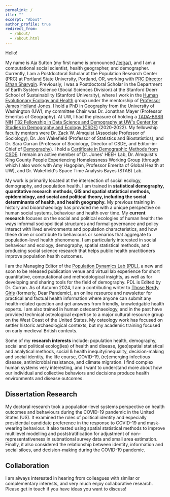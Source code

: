 ```yaml
---
permalink: /
itle: ""
excerpt: "About"
author_profile: true
redirect_from: 
  - /about/
  - /about.html
---
```


Hello! 

My name is Aja Sutton (my first name is pronounced [/ˈeɪʒə/](https://upload.wikimedia.org/wikipedia/commons/2/2e/En-us-Asia.ogg)), and I am a computational social scientist, health geographer, and demographer. Currently, I am a Postdoctoral Scholar at the Population Research Center (PRC) at Portland State University, Portland, OR, working with [PRC Director Ethan Sharygin](https://www.pdx.edu/profile/ethan-sharygin-0#:~:text=Ethan%20Sharygin%20is%20the%20Director,with%20the%20U.S.%20Census%20Bureau.). Previously, I was a Postdoctoral Scholar in the Department of Earth System Science (Social Sciences Division) at the Stanford Doerr School of Sustainability (Stanford University), where I work in the [Human Evolutionary Ecology and Health](https://heeh.stanford.edu/) group under the mentorship of [Professor James Holland Jones](https://heeh.stanford.edu/about/james-holland-jones). I hold a PhD in Geography from the University of Washington (UW); my committee Chair was Dr. Jonathan Mayer (Professor Emeritus of Geography). At UW, I had the pleasure of holding a [TADA-BSSR NIH](https://obssr.od.nih.gov/news-and-events/news/director-voice/obssr-launches-training-advanced-data-and-analytics-behavioral) [T32 Fellowship in Data Science and Demography at UW's Center for Studies in Demography and Ecology (CSDE)](https://csde.washington.edu/training/fellowship-funding/data-science-demography-population-health-training/) (2020-2022). My fellowship faculty mentors were Dr. Zack W. Almquist (Associate Professor of Sociology), Dr. Jon Wakefield (Professor of Statistics and Biostatistics), and Dr. Sara Curran (Professor of Sociology, Director of CSDE, and Editor-in-Chief of [Demography](https://read.dukeupress.edu/demography)). I hold a [Certificate in Demographic Methods from CSDE](https://csde.washington.edu/training/demographic-certificate/). I remain an active member of Dr. Jones' HEEH Lab, Dr. Almquist's King County People Experiencing Homelessness Working Group (through which I also work with Amy Hagopian, Professor Emerita of Global Health at UW), and Dr. Wakefield's Space Time Analysis Bayes (STAB) Lab.


My work is primarily located at the intersection of social ecology, demography, and population health. I am trained in **statistical demography, quantitative research methods, GIS and spatial statistical methods, epidemiology, and social and political theory, including the social determinants of health, and health geography.** My previous training in history and bioarchaeology has provided me with a unique perspective on human social systems, behaviour and health over time. My **current research** focuses on the social and political ecologies of human health: the ways informal sociopolitical structures and formal governance and policy interact with lived environments and population characteristics, and how these drive or contribute to behaviours or scenarios that aggregate to population-level health phenomena. I am particularly interested in social behaviour and ecology, demography, spatial statistical methods, and producing social science research that helps public health practitioners improve population health outcomes. 


I am the Managing Editor of the [Population Dynamics Lab (PDL)](https://population-dynamics-lab.csde.washington.edu/), a new and soon to be released publication venue and virtual lab experience for short quantitative, computational and methodological insights, as well as for developing and sharing tools for the field of demography. PDL is Edited by Dr. Curran. As of Autumn 2024, I am a contributing writer to [Those Nerdy Girls](https://thosenerdygirls.org/) (formerly, Dear Pandemic), an online resource and newsletter for practical and factual health information where anyone can submit any health-related question and get answers from friendly, knowledgable health experts. I am also trained in human osteoarchaeology, and in the past have provided technical osteological expertise to a major cultural resource group on the West Coast of the United States. My osteology work has focused on settler historic archaeological contexts, but my academic training focused on early medieval British contexts.



Some of my **research interests** include: population health, demography, social and political ecolog(ies) of health and disease, (geo)spatial statistical and analytical methods, social & health inequity/inequality, decision-making and social identity, the life course, COVID-19, (re)emerging infectious disease, antimicrobial resistance, and climate migration. I find complex human systems very interesting, and I want to understand more about how our individual and collective behaviors and decisions produce health environments and disease outcomes.



## Dissertation Research

My doctoral research took a population-level systems perspective on health outcomes and behaviours during the COVID-19 pandemic in the United States (US). It examined the roles of political identity and especially presidential candidate preference in the response to COVID-19 and mask-wearing behaviour. It also tested using spatial statistical methods to improve multilevel modelling and poststratification for adjustment of non-representativeness in subnational survey data and small area estimation. Finally, it also considered the relationship between identity, information and social siloes, and decision-making during the COVID-19 pandemic.



## Collaboration

I am always interested in hearing from colleagues with similar or complementary interests, and very much enjoy collaborative research. Please get in touch if you have ideas you want to discuss!



